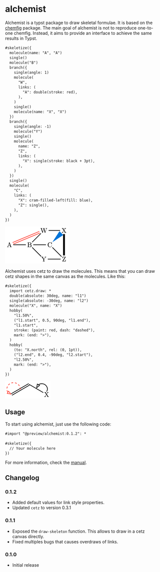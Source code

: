 # alchemist

Alchemist is a typst package to draw skeletal formulae. It is based on the [chemfig](https://ctan.org/pkg/chemfig) package. The main goal of alchemist is not to reproduce one-to-one chemfig. Instead, it aims to provide an interface to achieve the same results in Typst.

<!--EXAMPLE(links)-->
````typ
#skeletize({
  molecule(name: "A", "A")
  single()
  molecule("B")
  branch({
    single(angle: 1)
    molecule(
      "W",
      links: (
        "A": double(stroke: red),
      ),
    )
    single()
    molecule(name: "X", "X")
  })
  branch({
    single(angle: -1)
    molecule("Y")
    single()
    molecule(
      name: "Z",
      "Z",
      links: (
        "X": single(stroke: black + 3pt),
      ),
    )
  })
  single()
  molecule(
    "C",
    links: (
      "X": cram-filled-left(fill: blue),
      "Z": single(),
    ),
  )
})
````
![links](https://raw.githubusercontent.com/Robotechnic/alchemist/master/images/links1.png)

Alchemist uses cetz to draw the molecules. This means that you can draw cetz shapes in the same canvas as the molecules. Like this:

<!--EXAMPLE(cetz)-->
````typ
#skeletize({
  import cetz.draw: *
  double(absolute: 30deg, name: "l1")
  single(absolute: -30deg, name: "l2")
  molecule("X", name: "X")
  hobby(
    "l1.50%",
    ("l1.start", 0.5, 90deg, "l1.end"),
    "l1.start",
    stroke: (paint: red, dash: "dashed"),
    mark: (end: ">"),
  )
  hobby(
    (to: "X.north", rel: (0, 1pt)),
    ("l2.end", 0.4, -90deg, "l2.start"),
    "l2.50%",
    mark: (end: ">"),
  )
})
````
![cetz](https://raw.githubusercontent.com/Robotechnic/alchemist/master/images/cetz1.png)

## Usage

To start using alchemist, just use the following code:

```typ
#import "@preview/alchemist:0.1.2": *

#skeletize({
  // Your molecule here
})
```

For more information, check the [manual](https://raw.githubusercontent.com/Robotechnic/alchemist/master/doc/manual.pdf).

## Changelog

### 0.1.2

- Added default values for link style properties.
- Updated `cetz` to version 0.3.1

### 0.1.1

- Exposed the `draw-skeleton` function. This allows to draw in a cetz canvas directly.
- Fixed multiples bugs that causes overdraws of links.

### 0.1.0

- Initial release
